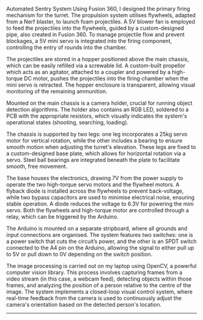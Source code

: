 Automated Sentry System
Using Fusion 360, I designed the primary firing mechanism for the turret. The propulsion system utilises flywheels, adapted from a Nerf blaster, to launch foam projectiles. A 5V blower fan is employed to feed the projectiles into the flywheels, guided by a custom-designed pipe, also created in Fusion 360. To manage projectile flow and prevent blockages, a 5V mini servo is integrated into the firing component, controlling the entry of rounds into the chamber.

The projectiles are stored in a hopper positioned above the main chassis, which can be easily refilled via a screwable lid. A custom-built propellor which acts as an agitator, attached to a coupler and powered by a high-torque DC motor, pushes the projectiles into the firing chamber when the mini servo is retracted. The hopper enclosure is transparent, allowing visual monitoring of the remaining ammunition.

Mounted on the main chassis is a camera holder, crucial for running object detection algorithms. The holder also contains an RGB LED, soldered to a PCB with the appropriate resistors, which visually indicates the system's operational states (shooting, searching, loading).

The chassis is supported by two legs: one leg incorporates a 25kg servo motor for vertical rotation, while the other includes a bearing to ensure smooth motion when adjusting the turret's elevation. These legs are fixed to a custom-designed base plate, which allows for horizontal rotation via a servo. Steel ball bearings are integrated beneath the plate to facilitate smooth, free movement.

The base houses the electronics, drawing 7V from the power supply to operate the two high-torque servo motors and the flywheel motors. A flyback diode is installed across the flywheels to prevent back-voltage, while two bypass capacitors are used to minimise electrical noise, ensuring stable operation. A diode reduces the voltage to 6.3V for powering the mini servo. Both the flywheels and high-torque motor are controlled through a relay, which can be triggered by the Arduino.

The Arduino is mounted on a separate stripboard, where all grounds and input connections are organised. The system features two switches: one is a power switch that cuts the circuit’s power, and the other is an SPDT switch connected to the A4 pin on the Arduino, allowing the signal to either pull up to 5V or pull down to 0V depending on the switch position.

The image processing is carried out on my laptop using OpenCV, a powerful computer vision library. This process involves capturing frames from a video stream (in this case, a webcam feed), detecting objects within those frames, and analyzing the position of a person relative to the centre of the image. The system implements a closed-loop visual control system, where real-time feedback from the camera is used to continuously adjust the camera's orientation based on the detected person's location.

****
